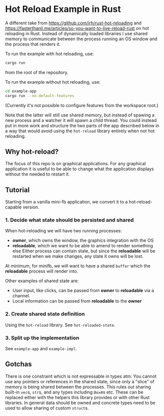 # Hot Reload Example in Rust

A different take from https://github.com/irh/rust-hot-reloading and https://fasterthanli.me/articles/so-you-want-to-live-reload-rust on hot reloading in Rust. Instead of dynamically loaded libraries I use shared memory to communicate between the process running an OS window and the process that renders it.

To run the example with hot reloading, use:

```sh
cargo run
```

from the root of the repository.

To run the example without hot reloading, use:

```sh
cd example-app
cargo run --no-default-features
```

(Currently it's not possible to configure features from the workspace root.)

Note that the latter will still use shared memory, but instead of spawing a new process and a watcher it will spawn a child thread. You could instead put in more work and structure the two parts of the app described below in a way that would avoid using the `hot-reload` library entirely when not hot reloading.

## Why hot-reload?

The focus of this repo is on graphical applications. For any graphical application it is useful to be able to change what the application displays without the needed to restart it.

## Tutorial

Starting from a vanilla mini-fb application, we convert it to a hot-reload-capable version.

### 1. Decide what state should be persisted and shared

When hot-reloading we will have two running processes:

- **owner**, which owns the window, the graphics integration with the OS
- **reloadable**, which we want to be able to amend to render something else
  Either process can contain state, but since the **reloadable** will be restarted when we make changes, any state it owns will be lost.

At minimum, for minifb, we will want to have a shared `buffer` which the **reloadable** process will render into.

Other examples of shared state are:

- User input, like clicks, can be passed from **owner** to **reloadable** via a channel.
- Local information can be passed from **reloadable** to the **owner**

### 2. Create shared state definition

Using the `hot-reload` library. See `hot-reloaded-state`.

### 3. Split up the implementation

See `example-app` and `example-impl`.

## Gotchas

There is one constraint which is not expressable in types atm: You cannot use any pointers or references in the shared state, since only a "slice" of memory is being shared between the processes. This rules out sharing built-in `vec`s, `str`s, and any types including `Box`es etc. These can be replaced either with the helpers this library provides or with other Rust libraries. In general data should be owned and concrete types need to be used to allow sharing of custom `struct`s.
